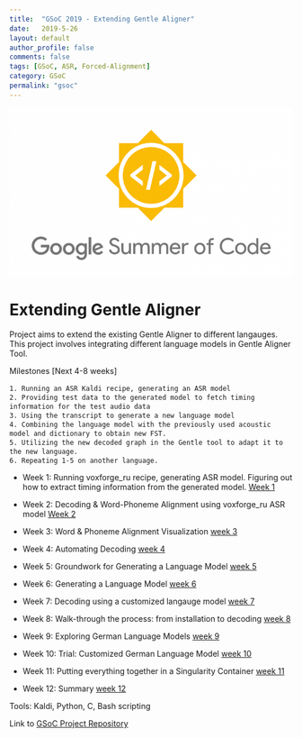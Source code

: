 ```yaml
---
title:  "GSoC 2019 - Extending Gentle Aligner"
date:   2019-5-26
layout: default
author_profile: false
comments: false
tags: [GSoC, ASR, Forced-Alignment]
category: GSoC
permalink: "gsoc"
---
```


![GSoC](/icons/GSoC.png)

<h1> Extending Gentle Aligner </h1>
Project aims to extend the existing Gentle Aligner to different langauges. This project involves integrating different language models in Gentle Aligner Tool.

Milestones [Next 4-8 weeks]

    1. Running an ASR Kaldi recipe, generating an ASR model
    2. Providing test data to the generated model to fetch timing information for the test audio data
    3. Using the transcript to generate a new language model
    4. Combining the language model with the previously used acoustic model and dictionary to obtain new FST.
    5. Utilizing the new decoded graph in the Gentle tool to adapt it to the new language.
    6. Repeating 1-5 on another language.

* Week 1: Running voxforge_ru recipe, generating ASR model. Figuring out how to extract timing information from the generated model.
[Week 1](https://shreya2111.github.io/gsoc/gsocWk1)

* Week 2: Decoding & Word-Phoneme Alignment using voxforge_ru ASR model
[Week 2](https://shreya2111.github.io/gsoc/gsocWk2)

* Week 3: Word & Phoneme Alignment Visualization
[week 3](https://shreya2111.github.io/gsocWk3)

* Week 4: Automating Decoding 
[week 4](https://shreya2111.github.io/gsoc/gsocWk4)

* Week 5: Groundwork for Generating a Language Model
[week 5](https://shreya2111.github.io/gsoc/gsocWk5)

* Week 6: Generating a Language Model 
[week 6](https://shreya2111.github.io/gsoc/gsocWk6)

* Week 7: Decoding using a customized langauge model
[week 7](https://shreya2111.github.io/gsoc/gsocWk7)

* Week 8: Walk-through the process: from installation to decoding 
[week 8](https://shreya2111.github.io/gsoc/gsocWk8)

* Week 9: Exploring German Language Models
[week 9](https://shreya2111.github.io/gsoc/gsocWk9)

* Week 10: Trial: Customized German Language Model
[week 10](https://shreya2111.github.io/gsoc/gsocWk10)

* Week 11: Putting everything together in a Singularity Container
[week 11](https://shreya2111.github.io/gsoc/gsocWk11)

* Week 12: Summary
[week 12](https://shreya2111.github.io/gsoc/report)

Tools: 
Kaldi, Python, C, Bash scripting

Link to [GSoC Project Repository](https://github.com/shreya2111/gentle-labs)

